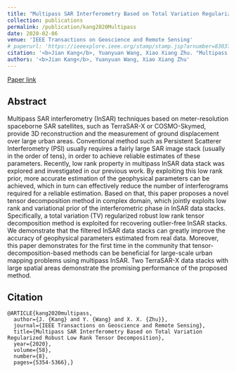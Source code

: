 ```yaml
---
title: "Multipass SAR Interferometry Based on Total Variation Regularized Robust Low Rank Tensor Decomposition"
collection: publications
permalink: /publication/kang2020Multipass
date: 2020-02-06
venue: 'IEEE Transactions on Geoscience and Remote Sensing'
# paperurl: 'https://ieeexplore.ieee.org/stamp/stamp.jsp?arnumber=8303748'
citation: '<b>Jian Kang</b>, Yuanyuan Wang, Xiao Xiang Zhu. "Multipass SAR Interferometry Based on Total Variation Regularized Robust Low Rank Tensor Decomposition". In IEEE Transactions on Geoscience and Remote Sensing, 2020.'
authors: '<b>Jian Kang</b>, Yuanyuan Wang, Xiao Xiang Zhu'
---
```


[Paper link](https://ieeexplore.ieee.org/document/8985534)

## Abstract
Multipass SAR interferometry (InSAR) techniques based on meter-resolution spaceborne SAR satellites, such as
TerraSAR-X or COSMO-Skymed, provide 3D reconstruction and the measurement of ground displacement over large urban areas. Conventional method such as Persistent Scatterer Interferometry (PSI) usually requires a fairly large SAR image stack (usually in the order of tens), in order to achieve reliable estimates of these parameters. Recently, low rank property in multipass InSAR data stack was explored and investigated in our previous work. By exploiting this low rank prior, more accurate estimation of the geophysical parameters can be achieved, which in turn can effectively reduce the number of interferograms required for a reliable
estimation. Based on that, this paper proposes a novel tensor decomposition method in complex domain, which jointly exploits low rank and variational prior of the interferometric phase in InSAR data stacks. Specifically, a total variation (TV) regularized robust low rank tensor decomposition method is exploited for
recovering outlier-free InSAR stacks. We demonstrate that the filtered InSAR data stacks can greatly improve the accuracy of geophysical parameters estimated from real data. Moreover, this paper demonstrates for the first time in the community that tensor-decomposition-based methods can be beneficial for large-scale urban mapping problems using multipass InSAR. Two TerraSAR-X data stacks with large spatial areas demonstrate the
promising performance of the proposed method.

## Citation
```
@ARTICLE{kang2020multipass,
  author={J. {Kang} and Y. {Wang} and X. X. {Zhu}},
  journal={IEEE Transactions on Geoscience and Remote Sensing}, 
  title={Multipass SAR Interferometry Based on Total Variation Regularized Robust Low Rank Tensor Decomposition}, 
  year={2020},
  volume={58},
  number={8},
  pages={5354-5366},}
```
